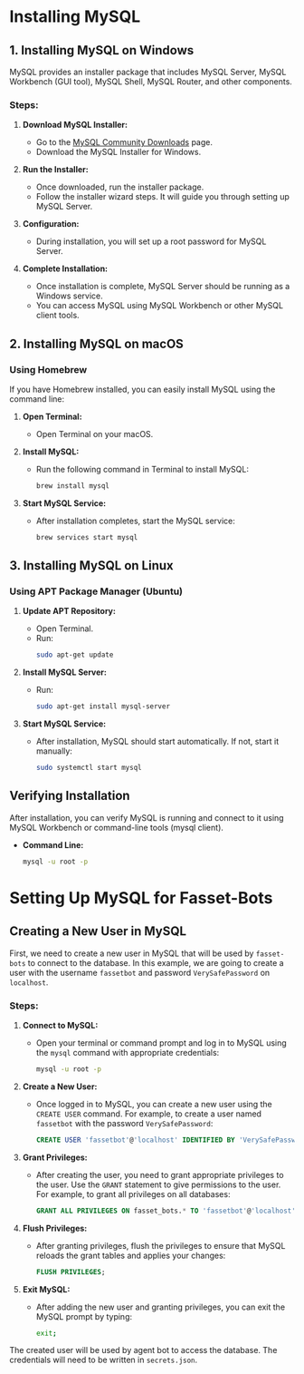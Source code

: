 # Installing MySQL

## 1. Installing MySQL on Windows

MySQL provides an installer package that includes MySQL Server, MySQL Workbench (GUI tool), MySQL Shell, MySQL Router, and other components.

### Steps:

1. **Download MySQL Installer:**
   - Go to the [MySQL Community Downloads](https://dev.mysql.com/downloads/mysql/) page.
   - Download the MySQL Installer for Windows.

2. **Run the Installer:**
   - Once downloaded, run the installer package.
   - Follow the installer wizard steps. It will guide you through setting up MySQL Server.

3. **Configuration:**
   - During installation, you will set up a root password for MySQL Server.

4. **Complete Installation:**
   - Once installation is complete, MySQL Server should be running as a Windows service.
   - You can access MySQL using MySQL Workbench or other MySQL client tools.

## 2. Installing MySQL on macOS

### Using Homebrew

If you have Homebrew installed, you can easily install MySQL using the command line:

1. **Open Terminal:**
   - Open Terminal on your macOS.

2. **Install MySQL:**
   - Run the following command in Terminal to install MySQL:
     ```bash
     brew install mysql
     ```

3. **Start MySQL Service:**
   - After installation completes, start the MySQL service:
     ```bash
     brew services start mysql
     ```

## 3. Installing MySQL on Linux

### Using APT Package Manager (Ubuntu)

1. **Update APT Repository:**
   - Open Terminal.
   - Run:
     ```bash
     sudo apt-get update
     ```

2. **Install MySQL Server:**
   - Run:
     ```bash
     sudo apt-get install mysql-server
     ```

3. **Start MySQL Service:**
   - After installation, MySQL should start automatically. If not, start it manually:
     ```bash
     sudo systemctl start mysql
     ```

## Verifying Installation

After installation, you can verify MySQL is running and connect to it using MySQL Workbench or command-line tools (mysql client).

- **Command Line:**
  ```bash
  mysql -u root -p

# Setting Up MySQL for Fasset-Bots

## Creating a New User in MySQL

First, we need to create a new user in MySQL that will be used by `fasset-bots` to connect to the database. In this example, we are going to create a user with the username `fassetbot` and password `VerySafePassword` on `localhost`.

### Steps:

1. **Connect to MySQL:**
   - Open your terminal or command prompt and log in to MySQL using the `mysql` command with appropriate credentials:
     ```bash
     mysql -u root -p
     ```

2. **Create a New User:**
   - Once logged in to MySQL, you can create a new user using the `CREATE USER` command. For example, to create a user named `fassetbot` with the password `VerySafePassword`:
     ```sql
     CREATE USER 'fassetbot'@'localhost' IDENTIFIED BY 'VerySafePassword';
     ```

3. **Grant Privileges:**
   - After creating the user, you need to grant appropriate privileges to the user. Use the `GRANT` statement to give permissions to the user. For example, to grant all privileges on all databases:
     ```sql
     GRANT ALL PRIVILEGES ON fasset_bots.* TO 'fassetbot'@'localhost' WITH GRANT OPTION;
     ```

4. **Flush Privileges:**
   - After granting privileges, flush the privileges to ensure that MySQL reloads the grant tables and applies your changes:
     ```sql
     FLUSH PRIVILEGES;
     ```

5. **Exit MySQL:**
   - After adding the new user and granting privileges, you can exit the MySQL prompt by typing:
     ```bash
     exit;
     ```
The created user will be used by agent bot to access the database. The credentials will need to be written in `secrets.json`.
